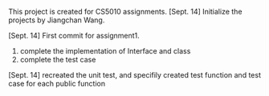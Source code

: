 This project is created for CS5010 assignments.
[Sept. 14]
Initialize the projects by Jiangchan Wang.

[Sept. 14]
First commit for assignment1.
1. complete the implementation of Interface and class
2. complete the test case 

[Sept. 14]
recreated the unit test, and specifily created test function and test case for each public function
